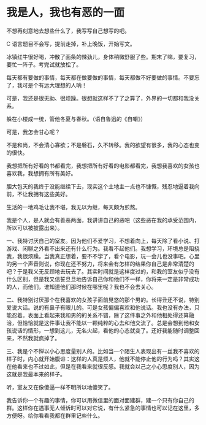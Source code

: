 # 我是人，我也有恶的一面

不想再刻意地去想些什么了，我写写自己想写的吧。

C 语言题目不会写，提前走掉，补上晚饭，开始写文。

冰镇红牛很好喝，冲散了面条的辣劲儿，身体稍微舒服了些。期末了嘛，要复习，要忙一阵子。考完试就放松了。

每天都有要做的事情，每天都在做要做的事情，每天都做不好要做的事情。不要忘了，我可是个有远大理想的人呐！

可是，我还是很无助、很烦躁。很想就这样不了了之算了，外界的一切都和我没关系。

躲在小楼成一统，管他冬夏与春秋。（语自鲁迅的《自嘲》）

可是，我怎会甘心呢？

不是和尚，不会清心寡欲；不是磐石，久不转移。我的欲望有很多，我的心态也变的很快。

我想把所有好看的书都看完，我想把所有好看的电影都看完，我想我喜欢的女孩也喜欢我，我想拥有所有美好。

胆大包天的我终于没能继续下去，现实这个土地主一点也不慷慨，残忍地逼着我向前，不让我拥有这些美好。

生活的一地鸡毛让我不堪，我无以为继，每天颇为煎熬。

我是个人，是人就会有善恶两面，我讲讲自己的恶吧（这些恶在我的承受范围内，所以可以被披露出来）。

一、我特讨厌自己的室友。因为他们不爱学习，不想着向上，每天除了看小说、打游戏、闲聊之外看不出来还有什么行为。我看不起他们。我想学习，环境总是阻挠我，我很烦躁。当我真正想着，要不不学了，看个电影，玩一会儿也没事吧。心里的另一个声音则说，你现在还不努力，将来会有怎样的结果你自己是非常清楚的吧？于是我义无反顾地去玩去了。其实时间就是这样度过的，和我的室友似乎没有什么区别，但是我又信誓旦旦地告诉自己你和他们不一样，你将来一定是非常成功的人，而他们，谁知道他们那时候在哪里呢？我也不会去关心。

二、我特别讨厌那个在我喜欢的女孩子面前晃悠的那个男的。长得丑还不说，特别爱说大话。说的有鼻子有眼儿的。可是女孩偏偏喜欢和他说话。我也没有办法，只能忍着。表面上看起来我和男的的关系不错，除了这件事之外和他相处得还算融洽，但恰恰就是这件事让我不能以一颗纯粹的心去和他交流了。总是会想到他和女孩说话的情形，一想到这儿，无名火起，看他的心态就变了。还好我能随时调整回来，不然我就疯掉了。

三、我是个不惮以小心思度量别人的。比如当一个陌生人表现出有一丝我不喜欢的样子时，内心就开始腹诽：这样的人真是烦人，他就不能停止他的行为吗？其实这在他看来也不过如此，但是在我看来就很反感。我就会以己之小心思度别人，因为这就是我最本来的样子。

听，室友又在像傻逼一样不明所以地傻笑了。

我告诉你一个有趣的事情，你可以用微信里的面对面建群，建一个只有你自己的群。这样你在遇事无人倾诉时可以对它说，有什么紧急的事情也可以记在这里，多方便呀。给你看看我都在群里记些什么。
